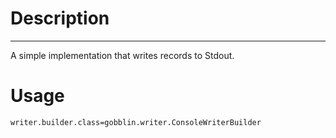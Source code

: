 # Description
----------

A simple implementation that writes records to Stdout. 

# Usage


    writer.builder.class=gobblin.writer.ConsoleWriterBuilder